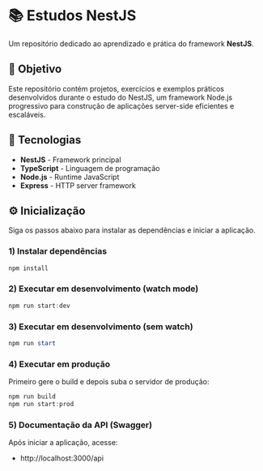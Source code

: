 # 📚 Estudos NestJS

Um repositório dedicado ao aprendizado e prática do framework **NestJS**.

## 🎯 Objetivo

Este repositório contém projetos, exercícios e exemplos práticos desenvolvidos durante o estudo do NestJS, um framework Node.js progressivo para construção de aplicações server-side eficientes e escaláveis.

## 🚀 Tecnologias

- **NestJS** - Framework principal
- **TypeScript** - Linguagem de programação
- **Node.js** - Runtime JavaScript
- **Express** - HTTP server framework

## ⚙️ Inicialização

Siga os passos abaixo para instalar as dependências e iniciar a aplicação.

### 1) Instalar dependências

```powershell
npm install
```

### 2) Executar em desenvolvimento (watch mode)

```powershell
npm run start:dev
```

### 3) Executar em desenvolvimento (sem watch)

```powershell
npm run start
```

### 4) Executar em produção

Primeiro gere o build e depois suba o servidor de produção:

```powershell
npm run build
npm run start:prod
```

### 5) Documentação da API (Swagger)

Após iniciar a aplicação, acesse:

- http://localhost:3000/api

